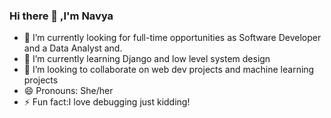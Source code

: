 ### Hi there 👋 ,I'm Navya
- 🔭 I’m currently looking for full-time opportunities as Software Developer and a Data Analyst and.
- 🌱 I’m currently learning Django and low level system design
- 👯 I’m looking to collaborate on web dev projects and machine learning projects
- 😄 Pronouns: She/her
- ⚡ Fun fact:I love debugging just kidding! 

<!--
**navya2k/navya2k** is a ✨ _special_ ✨ repository because its `README.md` (this file) appears on your GitHub profile.

Here are some ideas to get you started:

- 🔭 I’m currently looking for full-time opportunities as Software Developer.
- 🌱 I’m currently learning React and low level system design
- 👯 I’m looking to collaborate on web dev projects
- 😄 Pronouns: She/her
- ⚡ Fun fact:I love debugging just kidding! 
-->
